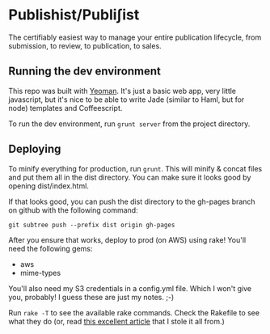 Publishist/Publiʃist
====================

The certifiably easiest way to manage your entire publication lifecycle, from
submission, to review, to publication, to sales.

Running the dev environment
---------------------------

This repo was built with [Yeoman]. It's just a basic web app, very little
javascript, but it's nice to be able to write Jade (similar to Haml, but for
node) templates and Coffeescript.

  [Yeoman]: http://yeoman.io/

To run the dev environment, run `grunt server` from the project directory.

Deploying
---------

To minify everything for production, run `grunt`. This will minify & concat
files and put them all in the dist directory. You can make sure it looks good
by opening dist/index.html.

If that looks good, you can push the dist directory to the gh-pages branch on
github with the following command:

    git subtree push --prefix dist origin gh-pages

After you ensure that works, deploy to prod (on AWS) using rake! You'll need the following gems:

* aws
* mime-types

You'll also need my S3 credentials in a config.yml file. Which I won't give
you, probably! I guess these are just my notes. ;-)

Run `rake -T` to see the available rake commands. Check the Rakefile to see
what they do (or, read [this excellent article] that I stole it all from.)

  [this excellent article]: http://spin.atomicobject.com/2013/09/23/deploy-aws-s3-rake/
